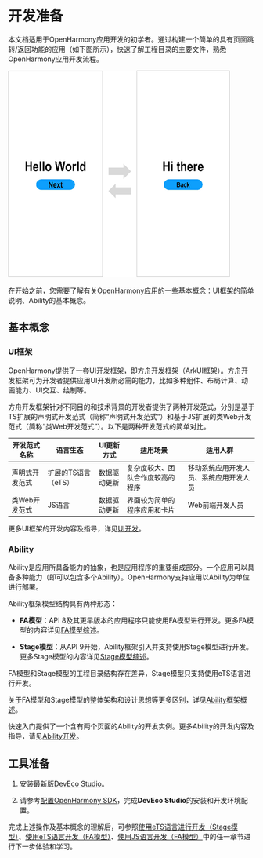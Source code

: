 # 开发准备

本文档适用于OpenHarmony应用开发的初学者。通过构建一个简单的具有页面跳转/返回功能的应用（如下图所示），快速了解工程目录的主要文件，熟悉OpenHarmony应用开发流程。


![zh-cn_image_0000001364254729](figures/zh-cn_image_0000001364254729.png)


在开始之前，您需要了解有关OpenHarmony应用的一些基本概念：UI框架的简单说明、Ability的基本概念。


## 基本概念


### UI框架

OpenHarmony提供了一套UI开发框架，即方舟开发框架（ArkUI框架）。方舟开发框架可为开发者提供应用UI开发所必需的能力，比如多种组件、布局计算、动画能力、UI交互、绘制等。

方舟开发框架针对不同目的和技术背景的开发者提供了两种开发范式，分别是基于TS扩展的声明式开发范式（简称“声明式开发范式”）和基于JS扩展的类Web开发范式（简称“类Web开发范式”）。以下是两种开发范式的简单对比。

| **开发范式名称** | **语言生态** | **UI更新方式** | **适用场景** | **适用人群** |
| -------- | -------- | -------- | -------- | -------- |
| 声明式开发范式 | 扩展的TS语言（eTS） | 数据驱动更新 | 复杂度较大、团队合作度较高的程序 | 移动系统应用开发人员、系统应用开发人员 |
| 类Web开发范式 | JS语言 | 数据驱动更新 | 界面较为简单的程序应用和卡片 | Web前端开发人员 |

更多UI框架的开发内容及指导，详见[UI开发](../ui/arkui-overview.md)。


### Ability

Ability是应用所具备能力的抽象，也是应用程序的重要组成部分。一个应用可以具备多种能力（即可以包含多个Ability）。OpenHarmony支持应用以Ability为单位进行部署。

Ability框架模型结构具有两种形态：

- **FA模型**：API 8及其更早版本的应用程序只能使用FA模型进行开发。更多FA模型的内容详见[FA模型综述](../ability/fa-brief.md)。

- **Stage模型**：从API 9开始，Ability框架引入并支持使用Stage模型进行开发。更多Stage模型的内容详见[Stage模型综述](../ability/stage-brief.md)。

FA模型和Stage模型的工程目录结构存在差异，Stage模型只支持使用eTS语言进行开发。

关于FA模型和Stage模型的整体架构和设计思想等更多区别，详见[Ability框架概述](../ability/ability-brief.md)。

快速入门提供了一个含有两个页面的Ability的开发实例。更多Ability的开发内容及指导，请见[Ability开发](../ability/ability-brief.md)。


## 工具准备

1. 安装最新版[DevEco Studio](https://developer.harmonyos.com/cn/develop/deveco-studio#download)。

2. 请参考[配置OpenHarmony SDK](https://developer.harmonyos.com/cn/docs/documentation/doc-guides/ohos-setting-up-environment-0000001263160443)，完成**DevEco Studio**的安装和开发环境配置。

完成上述操作及基本概念的理解后，可参照[使用eTS语言进行开发（Stage模型）](start-with-ets-stage.md)、[使用eTS语言开发（FA模型）](start-with-ets-fa.md)、[使用JS语言开发（FA模型）](../quick-start/start-with-js-fa.md)中的任一章节进行下一步体验和学习。
